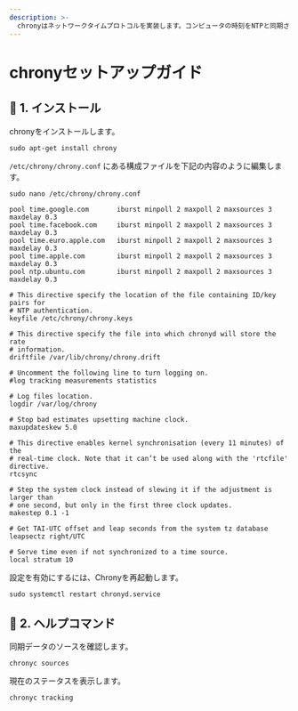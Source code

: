 ```yaml
---
description: >-
  chronyはネットワークタイムプロトコルを実装します。コンピュータの時刻をNTPと同期させるのに役立ちます。
---
```


# chronyセットアップガイド

## 🐣 1. インストール

chronyをインストールします。

```text
sudo apt-get install chrony
```

`/etc/chrony/chrony.conf` にある構成ファイルを下記の内容のように編集します。

```text
sudo nano /etc/chrony/chrony.conf
```

```text
pool time.google.com       iburst minpoll 2 maxpoll 2 maxsources 3 maxdelay 0.3
pool time.facebook.com     iburst minpoll 2 maxpoll 2 maxsources 3 maxdelay 0.3
pool time.euro.apple.com   iburst minpoll 2 maxpoll 2 maxsources 3 maxdelay 0.3
pool time.apple.com        iburst minpoll 2 maxpoll 2 maxsources 3 maxdelay 0.3
pool ntp.ubuntu.com        iburst minpoll 2 maxpoll 2 maxsources 3 maxdelay 0.3

# This directive specify the location of the file containing ID/key pairs for
# NTP authentication.
keyfile /etc/chrony/chrony.keys

# This directive specify the file into which chronyd will store the rate
# information.
driftfile /var/lib/chrony/chrony.drift

# Uncomment the following line to turn logging on.
#log tracking measurements statistics

# Log files location.
logdir /var/log/chrony

# Stop bad estimates upsetting machine clock.
maxupdateskew 5.0

# This directive enables kernel synchronisation (every 11 minutes) of the
# real-time clock. Note that it can’t be used along with the 'rtcfile' directive.
rtcsync

# Step the system clock instead of slewing it if the adjustment is larger than
# one second, but only in the first three clock updates.
makestep 0.1 -1

# Get TAI-UTC offset and leap seconds from the system tz database
leapsectz right/UTC

# Serve time even if not synchronized to a time source.
local stratum 10
```

設定を有効にするには、Chronyを再起動します。

```text
sudo systemctl restart chronyd.service
```

## 🤖 2. ヘルプコマンド

同期データのソースを確認します。

```text
chronyc sources
```

現在のステータスを表示します。

```text
chronyc tracking
```


